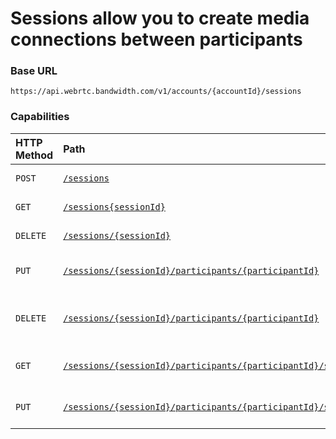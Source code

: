 # Sessions allow you to create media connections between participants

### Base URL

`https://api.webrtc.bandwidth.com/v1/accounts/{accountId}/sessions`

### Capabilities

| HTTP Method                 | Path                                            | Description                                                                                       
|:----------------------------|:------------------------------------------------|:--------------------------------------------------------------------------------------------------
| <code class="post">POST</code>| [`/sessions`](createSession.md)                 | Create a new session                                                                              
| <code class="get">GET</code>| [`/sessions{sessionId}`](getSession.md)                    | Get session by ID                                                                                 
| <code class="delete">DELETE</code>| [`/sessions/{sessionId}`](deleteSession.md)                 | Delete session by ID                                                                              
| <code class="put">PUT</code>| [`/sessions/{sessionId}/participants/{participantId}`](addParticipantToSession.md)       | Add a participant to a session                                                                    
| <code class="delete">DELETE</code>| [`/sessions/{sessionId}/participants/{participantId}`](removeParticipantFromSession.md)  | Remove a participant from a session                                                               
| <code class="get">GET</code>| [`/sessions/{sessionId}/participants/{participantId}/subscriptions`](getParticipantSubscriptions.md)   | Get a participant's subscriptions                                                                 
| <code class="put">PUT</code>| [`/sessions/{sessionId}/participants/{participantId}/subscriptions`](updateParticipantSubscriptions.md)| Update a participant's subscriptions                                                              
